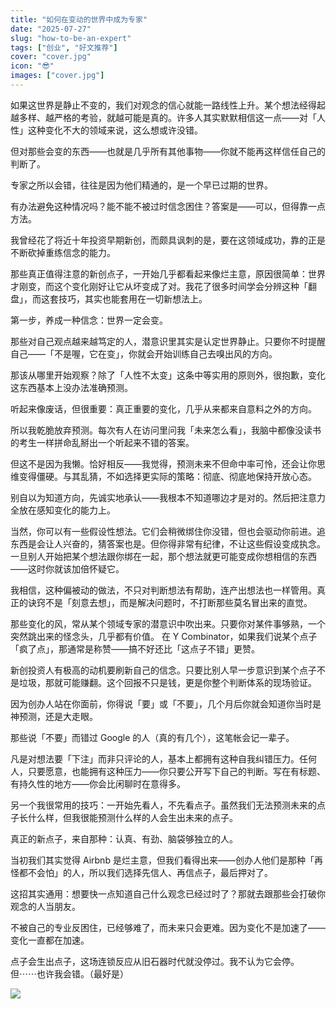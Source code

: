 ```yaml
---
title: "如何在变动的世界中成为专家"
date: "2025-07-27"
slug: "how-to-be-an-expert"
tags: ["创业", "好文推荐"]
cover: "cover.jpg"
icon: "😎"
images: ["cover.jpg"]
---
```

如果这世界是静止不变的，我们对观念的信心就能一路线性上升。某个想法经得起越多样、越严格的考验，就越可能是真的。许多人其实默默相信这一点——对「人性」这种变化不大的领域来说，这么想或许没错。



但对那些会变的东西——也就是几乎所有其他事物——你就不能再这样信任自己的判断了。



专家之所以会错，往往是因为他们精通的，是一个早已过期的世界。



有办法避免这种情况吗？能不能不被过时信念困住？答案是——可以，但得靠一点方法。



我曾经花了将近十年投资早期新创，而颇具讽刺的是，要在这领域成功，靠的正是不断砍掉重练信念的能力。



那些真正值得注意的新创点子，一开始几乎都看起来像烂主意，原因很简单：世界才刚变，而这个变化刚好让它从坏变成了对。我花了很多时间学会分辨这种「翻盘」，而这套技巧，其实也能套用在一切新想法上。



第一步，养成一种信念：世界一定会变。



那些对自己观点越来越笃定的人，潜意识里其实是认定世界静止。只要你不时提醒自己——「不是喔，它在变」，你就会开始训练自己去嗅出风的方向。



那该从哪里开始观察？除了「人性不太变」这条中等实用的原则外，很抱歉，变化这东西基本上没办法准确预测。



听起来像废话，但很重要：真正重要的变化，几乎从来都来自意料之外的方向。



所以我乾脆放弃预测。每次有人在访问里问我「未来怎么看」，我脑中都像没读书的考生一样拼命乱掰出一个听起来不错的答案。



但这不是因为我懒。恰好相反——我觉得，预测未来不但命中率可怜，还会让你思维变得僵硬。与其乱猜，不如选择更实际的策略：彻底、彻底地保持开放心态。



别自以为知道方向，先诚实地承认——我根本不知道哪边才是对的。然后把注意力全放在感知变化的能力上。



当然，你可以有一些假设性想法。它们会稍微绑住你没错，但也会驱动你前进。追东西是会让人兴奋的，猜答案也是。但你得非常有纪律，不让这些假设变成执念。
一旦别人开始把某个想法跟你绑在一起，那个想法就更可能变成你想相信的东西——这时你就该加倍怀疑它。



我相信，这种偏被动的做法，不只对判断想法有帮助，连产出想法也一样管用。真正的诀窍不是「刻意去想」，而是解决问题时，不打断那些莫名冒出来的直觉。



那些变化的风，常从某个领域专家的潜意识中吹出来。只要你对某件事够熟，一个突然跳出来的怪念头，几乎都有价值。
在 Y Combinator，如果我们说某个点子「疯了点」，那通常是称赞——搞不好还比「这点子不错」更赞。



新创投资人有极高的动机要刷新自己的信念。只要比别人早一步意识到某个点子不是垃圾，那就可能赚翻。这个回报不只是钱，更是你整个判断体系的现场验证。



因为创办人站在你面前，你得说「要」或「不要」，几个月后你就会知道你当时是神预测，还是大走眼。



那些说「不要」而错过 Google 的人（真的有几个），这笔帐会记一辈子。



凡是对想法要「下注」而非只评论的人，基本上都拥有这种自我纠错压力。任何人，只要愿意，也能拥有这种压力——你只要公开写下自己的判断。写在有标题、有持久性的地方——你会比闲聊时在意得多。



另一个我很常用的技巧：一开始先看人，不先看点子。虽然我们无法预测未来的点子长什么样，但我很能预测什么样的人会生出未来的点子。



真正的新点子，来自那种：认真、有劲、脑袋够独立的人。



当初我们其实觉得 Airbnb 是烂主意，但我们看得出来——创办人他们是那种「再怪都不会怕」的人，所以我们选择先信人、再信点子，最后押对了。



这招其实通用：想要快一点知道自己什么观念已经过时了？那就去跟那些会打破你观念的人当朋友。



不被自己的专业反困住，已经够难了，而未来只会更难。因为变化不是加速了——变化一直都在加速。



点子会生出点子，这场连锁反应从旧石器时代就没停过。我不认为它会停。
但⋯⋯也许我会错。（最好是）




![](https://prod-files-secure.s3.us-west-2.amazonaws.com/112d0858-5090-4d34-a606-b75eb8d65fd2/46476355-9cf3-4e99-9b7a-3531bc426380/1000202064.png?X-Amz-Algorithm=AWS4-HMAC-SHA256&X-Amz-Content-Sha256=UNSIGNED-PAYLOAD&X-Amz-Credential=ASIAZI2LB4667HBP64W4%2F20250729%2Fus-west-2%2Fs3%2Faws4_request&X-Amz-Date=20250729T154308Z&X-Amz-Expires=3600&X-Amz-Security-Token=IQoJb3JpZ2luX2VjEH4aCXVzLXdlc3QtMiJHMEUCIQDCgpCkpcGQjQE3zcqSj3VkNiQPYaL%2BX1G7l7WJsDHGPAIga3mr1D5uix4p5qHp96wBzfBZp1bAD294XlF4L8xXYfsqiAQIp%2F%2F%2F%2F%2F%2F%2F%2F%2F%2F%2FARAAGgw2Mzc0MjMxODM4MDUiDGlxxdLXi2BA8r34LSrcA6I19sU5lNOPOaZoUPWoxPT0H7gD6tGn2pgmti6Bj9b7iLRV3F96h6mDSulo8o9yU9H9DKJJk60ypaAhVrmvC4pdua1NtP2u8O%2FN8F3lIxBkWEmWSUv%2FQ5Jl%2F5Ugu9ZUAs8dOoju3BtcwZuxpsYCvaxAyYxCQAcPmbu8aLB2aGIoR%2B4WINVxgls0KLK7m4Q7dzxzAdgz1h36dnO4%2F7DYdowxyMsvPxZDAOfSLSWmfRsIUC8cwEJA5Am%2BCalft73VJSLA%2FGG8tVDKhkrOPA9ql7IiNewDv9aGueZHrNhqAC8QdAhAULP53fpAS%2BWMCZcI6sWnNkhDTVfdX02AwFN0b34p4FMERlP3JovczafZm4lD6aKeM748lDnXvZX0kvJSe7KK4bzl1E2LVnJWUp7WNRBxGllcAnCuN04hUSV0hWdRLx2R6eMewsV6m%2FUXf16JUHYIo3qERk71tYQ2PEysAZO4Dq4dcwJ336WYhA8lleRPZvVahYnF31hzupGTHEkU%2FGYuaZUZCBk%2BExRVCK88YJJoiLw9WS4xrCesY4GBafIpt4E81SaLnwSibges8GOVft6zayIhGh3ZDNN3uwKTOcArsD4nJhHJwxGI%2BLhcsezzMPdWHF1NEK10TMLHMPSoo8QGOqUBu%2BUa4VXBGhapQlHvSZ5sbS%2BpcKsmZCrmVqUukYx%2BZo9QRM09c2fcIGvdarRAOEF6itccU5xbDorJrGiLCpcmwOLNtfVBgVVH%2BaBa7lMrF36IUK535N1h6fSx2rScFK72%2F9ujBwZ1GzGEG2mgscejtBgQS0lKOAgyjmuCQ1UmVznx6CE5Ra67p4j5NZqbJcQxQ4OX%2B2aekzgevOIpTXEuHl9vfICa&X-Amz-Signature=4c31983ea58c54b4f4c25dac240789e6055a5e499dcd432e076a9a8a6871558c&X-Amz-SignedHeaders=host&x-amz-checksum-mode=ENABLED&x-id=GetObject)


